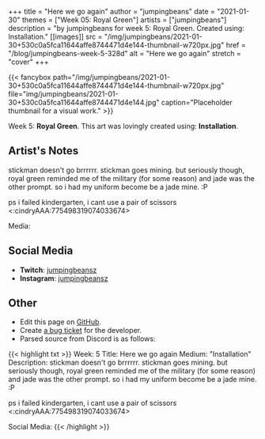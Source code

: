 +++
title =       "Here we go again"
author =      "jumpingbeans"
date =        "2021-01-30"
themes =      ["Week 05: Royal Green"]
artists =     ["jumpingbeans"]
description = "by jumpingbeans for week 5: Royal Green. Created using: Installation."
[[images]]
              src = "/img/jumpingbeans/2021-01-30+530c0a5fca11644affe8744471d4e144-thumbnail-w720px.jpg"
              href = "/blog/jumpingbeans-week-5-328d"
              alt = "Here we go again"
              stretch = "cover"
+++


{{< fancybox path="/img/jumpingbeans/2021-01-30+530c0a5fca11644affe8744471d4e144-thumbnail-w720px.jpg" file="img/jumpingbeans/2021-01-30+530c0a5fca11644affe8744471d4e144.jpg" caption="Placeholder thumbnail for a visual work." >}}


Week 5: **Royal Green**. This art was lovingly created using: **Installation**.

## Artist's Notes

stickman doesn't go brrrrrr. stickman goes mining. but seriously though, royal green reminded me of the military (for some reason) and jade was the other prompt. so i had my uniform become be a jade mine. :P

ps i failed kindergarten, i cant use a pair of scissors  <:cindryAAA:775498319074033674> 

Media:

## Social Media

- **Twitch**: <a href='https://twitch.tv/jumpingbeansz' target='_blank'>jumpingbeansz</a>
- **Instagram**: <a href='https://instagram.com/jumpingbeansz' target='_blank'>jumpingbeansz</a>

## Other

- Edit this page on [GitHub](https://github.com/teaminkling/web-refresh/edit/main/content/blog/jumpingbeans-week-5-328d.md).
- Create [a bug ticket](https://github.com/teaminkling/web-refresh/issues/new?assignees=&labels=bug&template=problem-report.md&title=) for the developer.
- Parsed source from Discord is as follows:

{{< highlight txt >}}
Week:  5
Title:  Here we go again
Medium: "Installation"
Description: stickman doesn't go brrrrrr. stickman goes mining. but seriously though, royal green reminded me of the military (for some reason) and jade was the other prompt. so i had my uniform become be a jade mine. :P

ps i failed kindergarten, i cant use a pair of scissors  <:cindryAAA:775498319074033674> 

Social Media:
{{< /highlight >}}